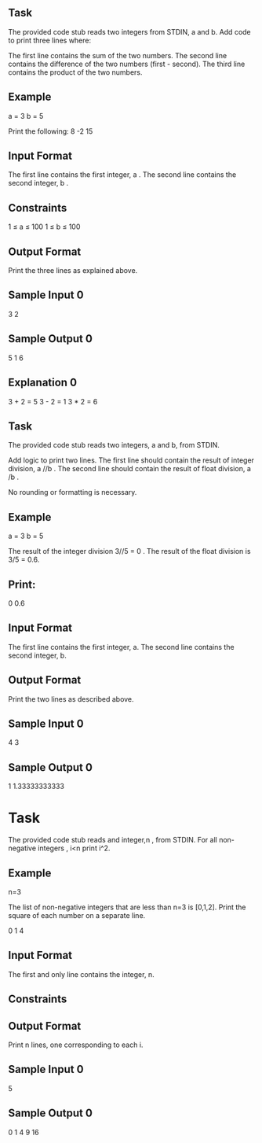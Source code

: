 ## Task
The provided code stub reads two integers from STDIN, a and b. Add code to print three lines where:

The first line contains the sum of the two numbers.
The second line contains the difference of the two numbers (first - second).
The third line contains the product of the two numbers.
## Example
a = 3
b = 5

Print the following:
8
-2
15

## Input Format
The first line contains the first integer, a .
The second line contains the second integer, b .

## Constraints
1 ≤ a ≤ 100
1 ≤ b ≤ 100

## Output Format

Print the three lines as explained above.

## Sample Input 0
3
2

## Sample Output 0
5
1
6

## Explanation 0
3 + 2 = 5
3 - 2 = 1
3 * 2 = 6


## Task
The provided code stub reads two integers, a and b, from STDIN.

Add logic to print two lines. The first line should contain the result of integer division, a //b . The second line should contain the result of float division, a /b .

No rounding or formatting is necessary.

## Example
a = 3
b = 5

The result of the integer division 3//5 = 0 .
The result of the float division is 3/5 = 0.6.

## Print:
0
0.6

## Input Format
The first line contains the first integer, a.
The second line contains the second integer, b.

## Output Format
Print the two lines as described above.

## Sample Input 0
4
3

## Sample Output 0
1
1.33333333333


# Task
The provided code stub reads and integer,n , from STDIN. For all non-negative integers , i<n print i^2.

## Example
n=3

The list of non-negative integers that are less than n=3 is [0,1,2]. Print the square of each number on a separate line.

0
1
4
## Input Format

The first and only line contains the integer, n.

## Constraints


## Output Format

Print n lines, one corresponding to each i.

## Sample Input 0

5
## Sample Output 0

0
1
4
9
16
